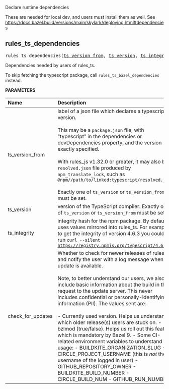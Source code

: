<!-- Generated with Stardoc: http://skydoc.bazel.build -->

Declare runtime dependencies

These are needed for local dev, and users must install them as well.
See https://docs.bazel.build/versions/main/skylark/deploying.html#dependencies


<a id="rules_ts_dependencies"></a>

## rules_ts_dependencies

<pre>
rules_ts_dependencies(<a href="#rules_ts_dependencies-ts_version_from">ts_version_from</a>, <a href="#rules_ts_dependencies-ts_version">ts_version</a>, <a href="#rules_ts_dependencies-ts_integrity">ts_integrity</a>, <a href="#rules_ts_dependencies-check_for_updates">check_for_updates</a>)
</pre>

Dependencies needed by users of rules_ts.

To skip fetching the typescript package, call `rules_ts_bazel_dependencies` instead.


**PARAMETERS**


| Name  | Description | Default Value |
| :------------- | :------------- | :------------- |
| <a id="rules_ts_dependencies-ts_version_from"></a>ts_version_from |  label of a json file which declares a typescript version.<br><br>This may be a <code>package.json</code> file, with "typescript" in the dependencies or devDependencies property, and the version exactly specified.<br><br>With rules_js v1.32.0 or greater, it may also be a <code>resolved.json</code> file produced by <code>npm_translate_lock</code>, such as <code>@npm//path/to/linked:typescript/resolved.json</code><br><br>Exactly one of <code>ts_version</code> or <code>ts_version_from</code> must be set.   |  <code>None</code> |
| <a id="rules_ts_dependencies-ts_version"></a>ts_version |  version of the TypeScript compiler. Exactly one of <code>ts_version</code> or <code>ts_version_from</code> must be set.   |  <code>None</code> |
| <a id="rules_ts_dependencies-ts_integrity"></a>ts_integrity |  integrity hash for the npm package. By default, uses values mirrored into rules_ts. For example, to get the integrity of version 4.6.3 you could run <code>curl --silent https://registry.npmjs.org/typescript/4.6.3 | jq -r '.dist.integrity'</code>   |  <code>None</code> |
| <a id="rules_ts_dependencies-check_for_updates"></a>check_for_updates |  Whether to check for newer releases of rules_ts and notify the user with a log message when an update is available.<br><br>Note, to better understand our users, we also include basic information about the build in the request to the update server. This never includes confidential or personally-identifying information (PII). The values sent are:<br><br>- Currently used version. Helps us understand which older release(s) users are stuck on. - bzlmod (true/false). Helps us roll out this feature which is mandatory by Bazel 9. - Some CI-related environment variables to understand usage:     - BUILDKITE_ORGANIZATION_SLUG     - CIRCLE_PROJECT_USERNAME (this is *not* the username of the logged in user)     - GITHUB_REPOSITORY_OWNER     - BUILDKITE_BUILD_NUMBER     - CIRCLE_BUILD_NUM     - GITHUB_RUN_NUMBER   |  <code>True</code> |


